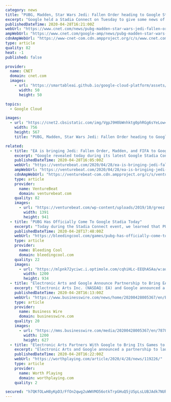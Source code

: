```yaml
---
category: news
title: "PUBG, Madden, Star Wars Jedi: Fallen Order heading to Google Stadia"
excerpt: "Google held a Stadia Connect on Tuesday to give some news of what's coming to the cloud-streaming service in 2020. The big reveal was that PlayerUnknown's Battlegrounds, better known as PUBG, is available now for free to Stadia Pro subscribers."
publishedDateTime: 2020-04-28T16:21:00Z
webUrl: "https://www.cnet.com/news/pubg-madden-star-wars-jedi-fallen-order-heading-to-google-stadia/"
ampWebUrl: "https://www.cnet.com/google-amp/news/pubg-madden-star-wars-jedi-fallen-order-heading-to-google-stadia/"
cdnAmpWebUrl: "https://www-cnet-com.cdn.ampproject.org/c/s/www.cnet.com/google-amp/news/pubg-madden-star-wars-jedi-fallen-order-heading-to-google-stadia/"
type: article
quality: 82
heat: -1
published: false

provider:
  name: CNET
  domain: cnet.com
  images:
    - url: "https://smartableai.github.io/google-cloud-platform/assets/images/organizations/cnet.com-50x50.jpg"
      width: 50
      height: 50

topics:
  - Google Cloud

images:
  - url: "https://cnet2.cbsistatic.com/img/VgpJ9H0bWnhktg0phRGg6sYeLow=/756x567/2020/04/28/6f157de2-cabe-4756-8799-66b36963d469/screen-shot-2020-04-28-at-12-07-50-pm.png"
    width: 756
    height: 567
    title: "PUBG, Madden, Star Wars Jedi: Fallen Order heading to Google Stadia"

related:
  - title: "EA is bringing Jedi: Fallen Order, Madden, and FIFA to Google Stadia"
    excerpt: "Google revealed today during its latest Google Stadia Connect presentation that Electronic Arts is bringing some big games to the cloud gaming service."
    publishedDateTime: 2020-04-28T16:05:00Z
    webUrl: "https://venturebeat.com/2020/04/28/ea-is-bringing-jedi-fallen-order-madden-and-fifa-to-google-stadia/"
    ampWebUrl: "https://venturebeat.com/2020/04/28/ea-is-bringing-jedi-fallen-order-madden-and-fifa-to-google-stadia/amp/"
    cdnAmpWebUrl: "https://venturebeat-com.cdn.ampproject.org/c/s/venturebeat.com/2020/04/28/ea-is-bringing-jedi-fallen-order-madden-and-fifa-to-google-stadia/amp/"
    type: article
    provider:
      name: VentureBeat
      domain: venturebeat.com
    quality: 82
    images:
      - url: "https://venturebeat.com/wp-content/uploads/2019/10/greez.jpg?fit=1391%2C941&strip=all"
        width: 1391
        height: 941
  - title: "PUBG Has Officially Come To Google Stadia Today"
    excerpt: "Today during the Stadia Connect event, we learned that PUBG has officially come to the platform starting today."
    publishedDateTime: 2020-04-28T17:48:00Z
    webUrl: "https://bleedingcool.com/games/pubg-has-officially-come-to-google-stadia-today/"
    type: article
    provider:
      name: Bleeding Cool
      domain: bleedingcool.com
    quality: 22
    images:
      - url: "https://mlpnk72yciwc.i.optimole.com/cqhiHLc-EEQhASAa/w:auto/h:auto/q:90/https://bleedingcool.com/wp-content/uploads/2020/04/pubg-stadia-promo.jpg"
        width: 1200
        height: 934
  - title: "Electronic Arts and Google Announce Partnership to Bring EA Games to Stadia"
    excerpt: "Electronic Arts Inc. (NASDAQ: EA) and Google announced a partnership to launch five EA games on Stadia - Google’s cloud-based gaming platform."
    publishedDateTime: 2020-04-28T16:13:00Z
    webUrl: "https://www.businesswire.com/news/home/20200428005367/en/Electronic-Arts-Google-Announce-Partnership-Bring-EA"
    type: article
    provider:
      name: Business Wire
      domain: businesswire.com
    quality: 20
    images:
      - url: "https://mms.businesswire.com/media/20200428005367/en/787865/23/StadiaLogo.jpg"
        width: 1200
        height: 627
  - title: "Electronic Arts Partners With Google to Bring Its Games to Stadia"
    excerpt: "Electronic Arts and Google announced a partnership to launch five EA games on Stadia - Google’s cloud-based gaming platform. Cloud is opening up exciting new possibilities for play,” said Andrew Wilson, CEO of Electronic Arts. “In partnering with Google Stadia, we have an opportunity to deliver some creative and innovative game ..."
    publishedDateTime: 2020-04-28T16:22:00Z
    webUrl: "https://worthplaying.com/article/2020/4/28/news/119226/"
    type: article
    provider:
      name: Worth Playing
      domain: worthplaying.com
    quality: 2

secured: "h7QKfOLwH8yKpD3/FfOn2qwg2uWWVMO56otkTrpGHuQ5jU5pLsLUBJAdk7NUhcalnv227CcpftshKJB9h0rP/vUJnBV4g7USykUjYTguk3S95pBQXsMteIHk46I+dF+xKzgrUO1yw8F7j/BR3jwI9pnFI00xqEL5qSbBBIiG7gnXuGBWlZOulzvv/aAv+0BpOzWOL6XGNOO8u3G60gIJl17XKYz3aNZj5n+oRIQlDPDm2tJ5NcAJC+MAyA6+1UXwxCE/IPDWe5XtkMmr7AUoFUO0eaS0N9j3ue0/GnSsZIIjpIBruNGmjL1Z/xH/xIaw;htYi3EGKu9Ra/2MCY0/1/A=="
---
```


